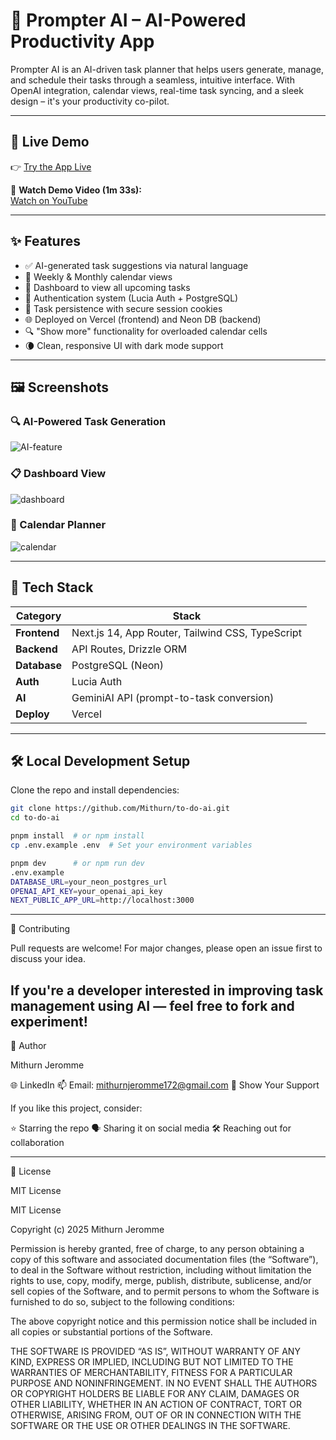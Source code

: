 # 🧠 Prompter AI – AI-Powered Productivity App

Prompter AI is an AI-driven task planner that helps users generate, manage, and schedule their tasks through a seamless, intuitive interface. With OpenAI integration, calendar views, real-time task syncing, and a sleek design – it's your productivity co-pilot.

---

## 🔗 Live Demo

👉 [Try the App Live](https://prompter-ai-rev.vercel.app)

🎥 **Watch Demo Video (1m 33s):**  
[Watch on YouTube](https://www.youtube.com/watch?v=qOptGJ0bUuw)

---

## ✨ Features

- ✅ AI-generated task suggestions via natural language
- 📅 Weekly & Monthly calendar views
- 📂 Dashboard to view all upcoming tasks
- 🔐 Authentication system (Lucia Auth + PostgreSQL)
- 💾 Task persistence with secure session cookies
- 🌐 Deployed on Vercel (frontend) and Neon DB (backend)
- 🔍 "Show more" functionality for overloaded calendar cells
- 🌘 Clean, responsive UI with dark mode support

---

## 🖼️ Screenshots

### 🔍 AI-Powered Task Generation
![AI-feature](https://github.com/user-attachments/assets/7f18341e-aef9-45f6-9d10-7bf37e765975)

### 📋 Dashboard View
![dashboard](https://github.com/user-attachments/assets/a8867175-12aa-4e11-8ec2-7d88c59b51b7)

### 📆 Calendar Planner
![calendar](https://github.com/user-attachments/assets/6d2f1738-92b4-44f9-bc8e-793721ebc021)

---

## 🧰 Tech Stack

| Category   | Stack                                             |
|------------|---------------------------------------------------|
| **Frontend** | Next.js 14, App Router, Tailwind CSS, TypeScript |
| **Backend**  | API Routes, Drizzle ORM                          |
| **Database** | PostgreSQL (Neon)                                |
| **Auth**     | Lucia Auth                                       |
| **AI**       | GeminiAI API (prompt-to-task conversion)         |
| **Deploy**   | Vercel                                           |

---

## 🛠️ Local Development Setup

Clone the repo and install dependencies:

```bash
git clone https://github.com/Mithurn/to-do-ai.git
cd to-do-ai

pnpm install  # or npm install
cp .env.example .env  # Set your environment variables

pnpm dev      # or npm run dev
.env.example
DATABASE_URL=your_neon_postgres_url
OPENAI_API_KEY=your_openai_api_key
NEXT_PUBLIC_APP_URL=http://localhost:3000
```
---
🤝 Contributing

Pull requests are welcome!
For major changes, please open an issue first to discuss your idea.

If you're a developer interested in improving task management using AI — feel free to fork and experiment!
---

👤 Author

Mithurn Jeromme

🌐 LinkedIn
📫 Email: mithurnjeromme172@gmail.com
🌟 Show Your Support

If you like this project, consider:

⭐️ Starring the repo
🗣 Sharing it on social media
🛠 Reaching out for collaboration

---

🪪 License

MIT License

MIT License

Copyright (c) 2025 Mithurn Jeromme

Permission is hereby granted, free of charge, to any person obtaining a copy
of this software and associated documentation files (the “Software”), to deal
in the Software without restriction, including without limitation the rights
to use, copy, modify, merge, publish, distribute, sublicense, and/or sell
copies of the Software, and to permit persons to whom the Software is
furnished to do so, subject to the following conditions:

The above copyright notice and this permission notice shall be included in
all copies or substantial portions of the Software.

THE SOFTWARE IS PROVIDED “AS IS”, WITHOUT WARRANTY OF ANY KIND, EXPRESS OR
IMPLIED, INCLUDING BUT NOT LIMITED TO THE WARRANTIES OF MERCHANTABILITY,
FITNESS FOR A PARTICULAR PURPOSE AND NONINFRINGEMENT. IN NO EVENT SHALL THE
AUTHORS OR COPYRIGHT HOLDERS BE LIABLE FOR ANY CLAIM, DAMAGES OR OTHER
LIABILITY, WHETHER IN AN ACTION OF CONTRACT, TORT OR OTHERWISE, ARISING FROM,
OUT OF OR IN CONNECTION WITH THE SOFTWARE OR THE USE OR OTHER DEALINGS IN THE
SOFTWARE.
